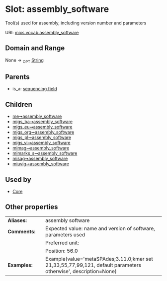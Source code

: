 
# Slot: assembly_software


Tool(s) used for assembly, including version number and parameters

URI: [mixs.vocab:assembly_software](https://w3id.org/mixs/vocab/assembly_software)


## Domain and Range

None ->  <sub>OPT</sub> [String](types/String.md)

## Parents

 *  is_a: [sequencing field](sequencing_field.md)

## Children

 *  [me➞assembly_software](me_assembly_software.md)
 *  [migs_ba➞assembly_software](migs_ba_assembly_software.md)
 *  [migs_eu➞assembly_software](migs_eu_assembly_software.md)
 *  [migs_org➞assembly_software](migs_org_assembly_software.md)
 *  [migs_pl➞assembly_software](migs_pl_assembly_software.md)
 *  [migs_vi➞assembly_software](migs_vi_assembly_software.md)
 *  [mimag➞assembly_software](mimag_assembly_software.md)
 *  [mimarks_s➞assembly_software](mimarks_s_assembly_software.md)
 *  [misag➞assembly_software](misag_assembly_software.md)
 *  [miuvig➞assembly_software](miuvig_assembly_software.md)

## Used by

 * [Core](Core.md)

## Other properties

|  |  |  |
| --- | --- | --- |
| **Aliases:** | | assembly software |
| **Comments:** | | Expected value: name and version of software, parameters used |
|  | | Preferred unit:  |
|  | | Position: 56.0 |
| **Examples:** | | Example(value='metaSPAdes;3.11.0;kmer set 21,33,55,77,99,121, default parameters otherwise', description=None) |

